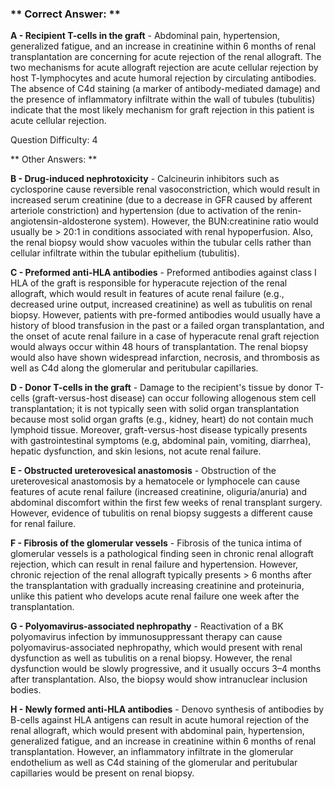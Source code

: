 ### ** Correct Answer: **

**A - Recipient T-cells in the graft** - Abdominal pain, hypertension, generalized fatigue, and an increase in creatinine within 6 months of renal transplantation are concerning for acute rejection of the renal allograft. The two mechanisms for acute allograft rejection are acute cellular rejection by host T-lymphocytes and acute humoral rejection by circulating antibodies. The absence of C4d staining (a marker of antibody-mediated damage) and the presence of inflammatory infiltrate within the wall of tubules (tubulitis) indicate that the most likely mechanism for graft rejection in this patient is acute cellular rejection.

Question Difficulty: 4

** Other Answers: **

**B - Drug-induced nephrotoxicity** - Calcineurin inhibitors such as cyclosporine cause reversible renal vasoconstriction, which would result in increased serum creatinine (due to a decrease in GFR caused by afferent arteriole constriction) and hypertension (due to activation of the renin-angiotensin-aldosterone system). However, the BUN:creatinine ratio would usually be > 20:1 in conditions associated with renal hypoperfusion. Also, the renal biopsy would show vacuoles within the tubular cells rather than cellular infiltrate within the tubular epithelium (tubulitis).

**C - Preformed anti-HLA antibodies** - Preformed antibodies against class I HLA of the graft is responsible for hyperacute rejection of the renal allograft, which would result in features of acute renal failure (e.g., decreased urine output, increased creatinine) as well as tubulitis on renal biopsy. However, patients with pre-formed antibodies would usually have a history of blood transfusion in the past or a failed organ transplantation, and the onset of acute renal failure in a case of hyperacute renal graft rejection would always occur within 48 hours of transplantation. The renal biopsy would also have shown widespread infarction, necrosis, and thrombosis as well as C4d along the glomerular and peritubular capillaries.

**D - Donor T-cells in the graft** - Damage to the recipient's tissue by donor T-cells (graft-versus-host disease) can occur following allogenous stem cell transplantation; it is not typically seen with solid organ transplantation because most solid organ grafts (e.g., kidney, heart) do not contain much lymphoid tissue. Moreover, graft-versus-host disease typically presents with gastrointestinal symptoms (e.g, abdominal pain, vomiting, diarrhea), hepatic dysfunction, and skin lesions, not acute renal failure.

**E - Obstructed ureterovesical anastomosis** - Obstruction of the ureterovesical anastomosis by a hematocele or lymphocele can cause features of acute renal failure (increased creatinine, oliguria/anuria) and abdominal discomfort within the first few weeks of renal transplant surgery. However, evidence of tubulitis on renal biopsy suggests a different cause for renal failure.

**F - Fibrosis of the glomerular vessels** - Fibrosis of the tunica intima of glomerular vessels is a pathological finding seen in chronic renal allograft rejection, which can result in renal failure and hypertension. However, chronic rejection of the renal allograft typically presents > 6 months after the transplantation with gradually increasing creatinine and proteinuria, unlike this patient who develops acute renal failure one week after the transplantation.

**G - Polyomavirus-associated nephropathy** - Reactivation of a BK polyomavirus infection by immunosuppressant therapy can cause polyomavirus-associated nephropathy, which would present with renal dysfunction as well as tubulitis on a renal biopsy. However, the renal dysfunction would be slowly progressive, and it usually occurs 3–4 months after transplantation. Also, the biopsy would show intranuclear inclusion bodies.

**H - Newly formed anti-HLA antibodies** - Denovo synthesis of antibodies by B-cells against HLA antigens can result in acute humoral rejection of the renal allograft, which would present with abdominal pain, hypertension, generalized fatigue, and an increase in creatinine within 6 months of renal transplantation. However, an inflammatory infiltrate in the glomerular endothelium as well as C4d staining of the glomerular and peritubular capillaries would be present on renal biopsy.

